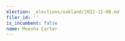 ```yaml
---
election: _elections/oakland/2022-11-08.md
filer_id: ''
is_incumbent: false
name: Moesha Carter
---
```

